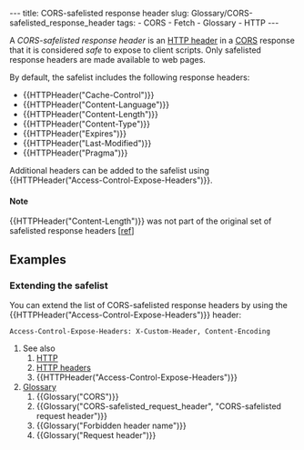 --- title: CORS-safelisted response header slug: Glossary/CORS-safelisted_response_header tags: - CORS - Fetch - Glossary - HTTP ---

<span class="seoSummary">A _CORS-safelisted response header_ is an [HTTP header](/en-US/docs/Web/HTTP/Headers) in a [CORS](/en-US/docs/Web/HTTP/CORS) response that it is considered _safe_ to expose to client scripts. Only safelisted response headers are made available to web pages.</span>

By default, the safelist includes the following response headers:

- {{HTTPHeader("Cache-Control")}}
- {{HTTPHeader("Content-Language")}}
- {{HTTPHeader("Content-Length")}}
- {{HTTPHeader("Content-Type")}}
- {{HTTPHeader("Expires")}}
- {{HTTPHeader("Last-Modified")}}
- {{HTTPHeader("Pragma")}}

Additional headers can be added to the safelist using {{HTTPHeader("Access-Control-Expose-Headers")}}.

#### Note

{{HTTPHeader("Content-Length")}} was not part of the original set of safelisted response headers \[[ref](https://github.com/whatwg/fetch/pull/626)\]

## Examples

### Extending the safelist

You can extend the list of CORS-safelisted response headers by using the {{HTTPHeader("Access-Control-Expose-Headers")}} header:

    Access-Control-Expose-Headers: X-Custom-Header, Content-Encoding

1.  See also
    1.  [HTTP](/en-US/docs/Web/HTTP)
    2.  [HTTP headers](/en-US/docs/Web/HTTP/Headers)
    3.  {{HTTPHeader("Access-Control-Expose-Headers")}}
2.  [Glossary](/en-US/docs/Glossary)
    1.  {{Glossary("CORS")}}
    2.  {{Glossary("CORS-safelisted\_request\_header", "CORS-safelisted request header")}}
    3.  {{Glossary("Forbidden header name")}}
    4.  {{Glossary("Request header")}}
